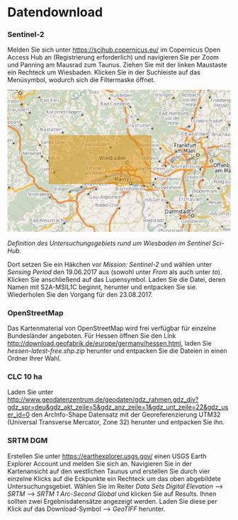 # Datendownload

### Sentinel-2

Melden Sie sich unter https://scihub.copernicus.eu/ im Copernicus Open Access Hub an (Registrierung erforderlich) und navigieren Sie per Zoom und Panning am Mausrad zum Taunus. Ziehen Sie mit der linken Maustaste ein Rechteck um Wiesbaden. Klicken Sie in der Suchleiste auf das Menüsymbol, wodurch sich die Filtermaske öffnet.

![AOI_SciHub](/pages/09.Geovisualisierung/AOI_SciHub.png)

*Definition des Untersuchungsgebiets rund um Wiesbaden im Sentinel Sci-Hub.*

Dort setzen Sie ein Häkchen vor *Mission: Sentinel-2* und wählen unter *Sensing Period* den 19.06.2017 aus (sowohl unter *From* als auch unter *to*). Klicken Sie anschließend auf das Lupensymbol. Laden Sie die Datei, deren Namen mit S2A-MSIL1C beginnt, herunter und entpacken Sie sie. Wiederholen Sie den Vorgang für den 23.08.2017. 

### OpenStreetMap
Das Kartenmaterial von OpenStreetMap wird frei verfügbar für einzelne Bundesländer angeboten. Für Hessen öffnen Sie den Link http://download.geofabrik.de/europe/germany/hessen.html, laden Sie *hessen-latest-free.shp.zip* herunter und entpacken Sie die Dateien in einen Ordner Ihrer Wahl. 

### CLC 10 ha
Laden Sie unter 
http://www.geodatenzentrum.de/geodaten/gdz_rahmen.gdz_div?gdz_spr=deu&gdz_akt_zeile=5&gdz_anz_zeile=1&gdz_unt_zeile=22&gdz_user_id=0 den ArcInfo-Shape Datensatz mit der Georeferenzierung UTM32 (Universal Transverse Mercator, Zone 32) herunter und entpacken Sie ihn.

### SRTM DGM
Erstellen Sie unter https://earthexplorer.usgs.gov/ einen USGS Earth Explorer Account und melden Sie sich an. Navigieren Sie in der Kartenansicht auf den westlichen Taunus und erstellen Sie durch vier einzelne Klicks auf die Eckpunkte ein Rechteck um das oben abgebildete Untersuchungsgebiet. Wählen Sie im Reiter *Data Sets Digital Elevation* --> *SRTM* --> *SRTM 1 Arc-Second Global* und klicken Sie auf Results. Ihnen sollten zwei Ergebnisdatensätze angezeigt werden. Laden Sie diese per Klick auf das Download-Symbol --> *GeoTIFF* herunter. 
